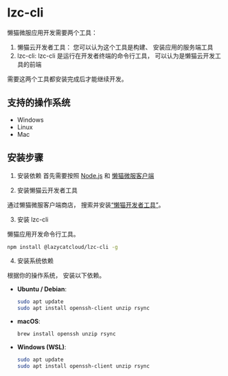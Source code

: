 # lzc-cli
懒猫微服应用开发需要两个工具：
1. 懒猫云开发者工具： 您可以认为这个工具是构建、 安装应用的服务端工具
2. lzc-cli: lzc-cli 是运行在开发者终端的命令行工具， 可以认为是懒猫云开发工具的前端

需要这两个工具都安装完成后才能继续开发。

## 支持的操作系统

- Windows
- Linux
- Mac

## 安装步骤

1. 安装依赖
首先需要按照 [Node.js](https://nodejs.org/zh-cn) 和 [懒猫微服客户端](https://lazycat.cloud/download)

2. 安装懒猫云开发者工具

通过懒猫微服客户端商店， 搜索并安装[“懒猫开发者工具”](https://appstore.lazycat.cloud/#/shop/detail/cloud.lazycat.developer.tools)。

3. 安装 lzc-cli

懒猫应用开发命令行工具。

```bash
npm install @lazycatcloud/lzc-cli -g
```

4. 安装系统依赖

根据你的操作系统， 安装以下依赖。

- **Ubuntu / Debian**:

  ```bash
  sudo apt update
  sudo apt install openssh-client unzip rsync
  ```

- **macOS**:

  ```bash
  brew install openssh unzip rsync
  ```

- **Windows (WSL)**:

  ```bash
  sudo apt update
  sudo apt install openssh-client unzip rsync
  ```
